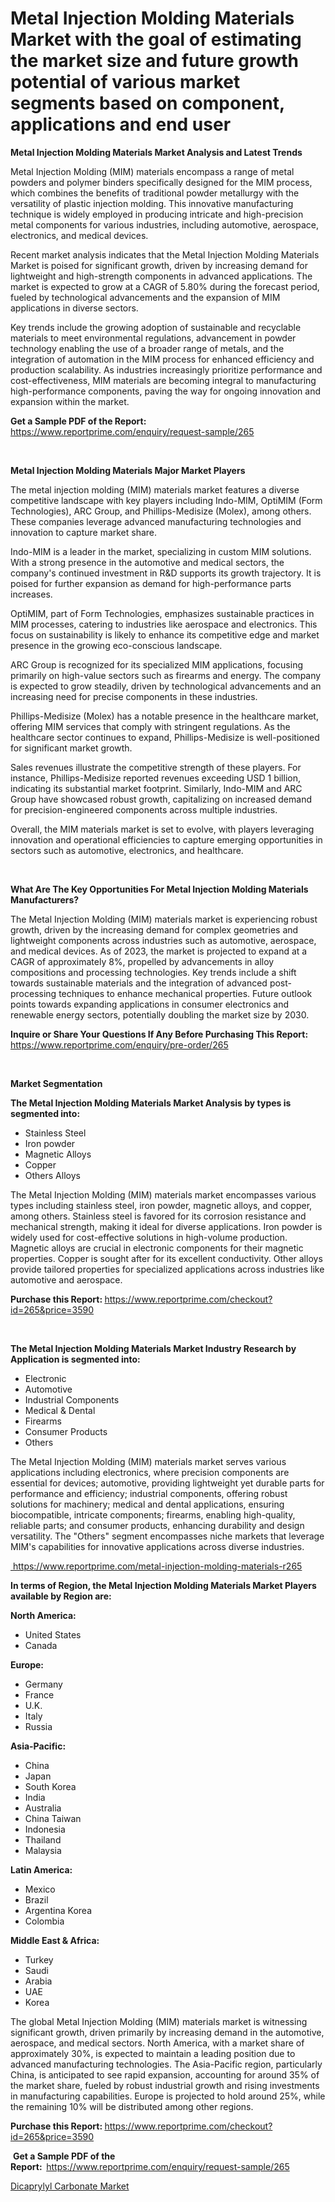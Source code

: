 <p><h1>Metal Injection Molding Materials Market with the goal of estimating the market size and future growth potential of various market segments based on component, applications and end user</h1></p><p><strong>Metal Injection Molding Materials Market Analysis and Latest Trends</strong></p>
<p><p>Metal Injection Molding (MIM) materials encompass a range of metal powders and polymer binders specifically designed for the MIM process, which combines the benefits of traditional powder metallurgy with the versatility of plastic injection molding. This innovative manufacturing technique is widely employed in producing intricate and high-precision metal components for various industries, including automotive, aerospace, electronics, and medical devices.</p><p>Recent market analysis indicates that the Metal Injection Molding Materials Market is poised for significant growth, driven by increasing demand for lightweight and high-strength components in advanced applications. The market is expected to grow at a CAGR of 5.80% during the forecast period, fueled by technological advancements and the expansion of MIM applications in diverse sectors. </p><p>Key trends include the growing adoption of sustainable and recyclable materials to meet environmental regulations, advancement in powder technology enabling the use of a broader range of metals, and the integration of automation in the MIM process for enhanced efficiency and production scalability. As industries increasingly prioritize performance and cost-effectiveness, MIM materials are becoming integral to manufacturing high-performance components, paving the way for ongoing innovation and expansion within the market.</p></p>
<p><strong>Get a Sample PDF of the Report:&nbsp;</strong> <a href="https://www.reportprime.com/enquiry/request-sample/265?utm_campaign=2788&utm_medium=2&utm_source=Github&utm_content=ia&utm_term=18032025&utm_id=metal-injection-molding-materials">https://www.reportprime.com/enquiry/request-sample/265</a></p>
<p>&nbsp;</p>
<p><strong>Metal Injection Molding Materials Major Market Players</strong></p>
<p><p>The metal injection molding (MIM) materials market features a diverse competitive landscape with key players including Indo-MIM, OptiMIM (Form Technologies), ARC Group, and Phillips-Medisize (Molex), among others. These companies leverage advanced manufacturing technologies and innovation to capture market share.</p><p>Indo-MIM is a leader in the market, specializing in custom MIM solutions. With a strong presence in the automotive and medical sectors, the company's continued investment in R&D supports its growth trajectory. It is poised for further expansion as demand for high-performance parts increases.</p><p>OptiMIM, part of Form Technologies, emphasizes sustainable practices in MIM processes, catering to industries like aerospace and electronics. This focus on sustainability is likely to enhance its competitive edge and market presence in the growing eco-conscious landscape.</p><p>ARC Group is recognized for its specialized MIM applications, focusing primarily on high-value sectors such as firearms and energy. The company is expected to grow steadily, driven by technological advancements and an increasing need for precise components in these industries.</p><p>Phillips-Medisize (Molex) has a notable presence in the healthcare market, offering MIM services that comply with stringent regulations. As the healthcare sector continues to expand, Phillips-Medisize is well-positioned for significant market growth.</p><p>Sales revenues illustrate the competitive strength of these players. For instance, Phillips-Medisize reported revenues exceeding USD 1 billion, indicating its substantial market footprint. Similarly, Indo-MIM and ARC Group have showcased robust growth, capitalizing on increased demand for precision-engineered components across multiple industries.</p><p>Overall, the MIM materials market is set to evolve, with players leveraging innovation and operational efficiencies to capture emerging opportunities in sectors such as automotive, electronics, and healthcare.</p></p>
<p>&nbsp;</p>
<p><strong>What Are The Key Opportunities For Metal Injection Molding Materials Manufacturers?</strong></p>
<p><p>The Metal Injection Molding (MIM) materials market is experiencing robust growth, driven by the increasing demand for complex geometries and lightweight components across industries such as automotive, aerospace, and medical devices. As of 2023, the market is projected to expand at a CAGR of approximately 8%, propelled by advancements in alloy compositions and processing technologies. Key trends include a shift towards sustainable materials and the integration of advanced post-processing techniques to enhance mechanical properties. Future outlook points towards expanding applications in consumer electronics and renewable energy sectors, potentially doubling the market size by 2030.</p></p>
<p><strong>Inquire or Share Your Questions If Any Before Purchasing This Report:</strong> <a href="https://www.reportprime.com/enquiry/pre-order/265?utm_campaign=2788&utm_medium=2&utm_source=Github&utm_content=ia&utm_term=18032025&utm_id=metal-injection-molding-materials">https://www.reportprime.com/enquiry/pre-order/265</a></p>
<p>&nbsp;</p>
<p><strong>Market Segmentation</strong></p>
<p><strong>The Metal Injection Molding Materials Market Analysis by types is segmented into:</strong></p>
<p><ul><li>Stainless Steel</li><li>Iron powder</li><li>Magnetic Alloys</li><li>Copper</li><li>Others Alloys</li></ul></p>
<p><p>The Metal Injection Molding (MIM) materials market encompasses various types including stainless steel, iron powder, magnetic alloys, and copper, among others. Stainless steel is favored for its corrosion resistance and mechanical strength, making it ideal for diverse applications. Iron powder is widely used for cost-effective solutions in high-volume production. Magnetic alloys are crucial in electronic components for their magnetic properties. Copper is sought after for its excellent conductivity. Other alloys provide tailored properties for specialized applications across industries like automotive and aerospace.</p></p>
<p><strong>Purchase this Report:&nbsp;</strong><a href="https://www.reportprime.com/checkout?id=265&price=3590&utm_campaign=2788&utm_medium=2&utm_source=Github&utm_content=ia&utm_term=18032025&utm_id=metal-injection-molding-materials">https://www.reportprime.com/checkout?id=265&price=3590</a></p>
<p>&nbsp;</p>
<p><strong>The Metal Injection Molding Materials Market Industry Research by Application is segmented into:</strong></p>
<p><ul><li>Electronic</li><li>Automotive</li><li>Industrial Components</li><li>Medical & Dental</li><li>Firearms</li><li>Consumer Products</li><li>Others</li></ul></p>
<p><p>The Metal Injection Molding (MIM) materials market serves various applications including electronics, where precision components are essential for devices; automotive, providing lightweight yet durable parts for performance and efficiency; industrial components, offering robust solutions for machinery; medical and dental applications, ensuring biocompatible, intricate components; firearms, enabling high-quality, reliable parts; and consumer products, enhancing durability and design versatility. The "Others" segment encompasses niche markets that leverage MIM's capabilities for innovative applications across diverse industries.</p></p>
<p><a href="https://www.reportprime.com/metal-injection-molding-materials-r265?utm_campaign=2788&utm_medium=2&utm_source=Github&utm_content=ia&utm_term=18032025&utm_id=metal-injection-molding-materials">&nbsp;https://www.reportprime.com/metal-injection-molding-materials-r265</a></p>
<p><strong>In terms of Region, the Metal Injection Molding Materials Market Players available by Region are:</strong></p>
<p>
    <p> <strong> North America: </strong>
        <ul>
            <li>United States</li>
            <li>Canada</li>
        </ul>
        </p> 
    <p> <strong> Europe: </strong>
        <ul>
            <li>Germany</li>
            <li>France</li>
            <li>U.K.</li>
            <li>Italy</li>
            <li>Russia</li>
        </ul>
        </p> 
    <p> <strong> Asia-Pacific: </strong>
        <ul>
            <li>China</li>
            <li>Japan</li>
            <li>South Korea</li>
            <li>India</li>
            <li>Australia</li>
            <li>China Taiwan</li>
            <li>Indonesia</li>
            <li>Thailand</li>
            <li>Malaysia</li>
        </ul>
        </p> 
    <p> <strong> Latin America: </strong>
        <ul>
            <li>Mexico</li>
            <li>Brazil</li>
            <li>Argentina Korea</li>
            <li>Colombia</li>
        </ul>
        </p> 
    <p> <strong> Middle East & Africa: </strong>
        <ul>
            <li>Turkey</li>
            <li>Saudi</li>
            <li>Arabia</li>
            <li>UAE</li>
            <li>Korea</li>
        </ul>
    </p>
    </p>
<p><p>The global Metal Injection Molding (MIM) materials market is witnessing significant growth, driven primarily by increasing demand in the automotive, aerospace, and medical sectors. North America, with a market share of approximately 30%, is expected to maintain a leading position due to advanced manufacturing technologies. The Asia-Pacific region, particularly China, is anticipated to see rapid expansion, accounting for around 35% of the market share, fueled by robust industrial growth and rising investments in manufacturing capabilities. Europe is projected to hold around 25%, while the remaining 10% will be distributed among other regions.</p></p>
<p><strong>Purchase this Report: </strong><a href="https://www.reportprime.com/checkout?id=265&price=3590&utm_campaign=2788&utm_medium=2&utm_source=Github&utm_content=ia&utm_term=18032025&utm_id=metal-injection-molding-materials">https://www.reportprime.com/checkout?id=265&price=3590</a></p>
<p>&nbsp;<strong>Get a Sample PDF of the Report:&nbsp;&nbsp;</strong><a href="https://www.reportprime.com/enquiry/request-sample/265?utm_campaign=2788&utm_medium=2&utm_source=Github&utm_content=ia&utm_term=18032025&utm_id=metal-injection-molding-materials">https://www.reportprime.com/enquiry/request-sample/265</a></p>
<p><strong></strong></p>
<p><p><a href="https://github.com/nafidurii/Market-Research-Report-List-1/blob/main/dicaprylyl-carbonate-market.md?utm_campaign=2788&utm_medium=2&utm_source=Github&utm_content=ia&utm_term=18032025&utm_id=metal-injection-molding-materials">Dicaprylyl Carbonate Market</a></p></p>